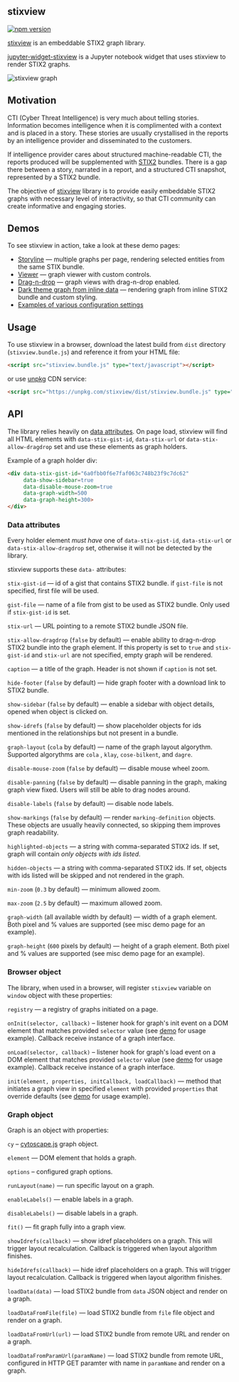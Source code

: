 ## stixview

[![npm version](https://badge.fury.io/js/stixview.svg)](https://badge.fury.io/js/stixview)

[stixview](https://github.com/traut/stixview) is an embeddable STIX2 graph library.

[jupyter-widget-stixview](https://github.com/traut/jupyter-widget-stixview) is a Jupyter notebook widget that uses stixview to render STIX2 graphs.

![stixview graph](https://raw.githubusercontent.com/traut/stixview/master/stixview-graph.png)

## Motivation

CTI (Cyber Threat Intelligence) is very much about telling stories. Information becomes intelligence when it is complimented with a context and is placed in a story. These stories are usually crystallised in the reports by an intelligence provider and disseminated to the customers.

If intelligence provider cares about structured machine-readable CTI, the reports produced will be supplemented with [STIX2](https://oasis-open.github.io/cti-documentation/) bundles. There is a gap there between a story, narrated in a report, and a structured CTI snapshot, represented by a STIX2 bundle.

The objective of [stixview](https://github.com/traut/stixview) library is to provide easily embeddable STIX2 graphs with necessary level of interactivity, so that CTI community can create informative and engaging stories.


## Demos

To see stixview in action, take a look at these demo pages:
* [Storyline](https://traut.github.io/stixview/dist/demos/story.html) — multiple graphs per page, rendering selected entities from the same STIX bundle.
* [Viewer](https://traut.github.io/stixview/dist/demos/viewer.html) — graph viewer with custom controls.
* [Drag-n-drop](https://traut.github.io/stixview/dist/demos/drag-n-drop.html) — graph views with drag-n-drop enabled.
* [Dark theme graph from inline data](https://traut.github.io/stixview/dist/demos/load-data.html) — rendering graph from inline STIX2 bundle and custom styling.
* [Examples of various configuration settings](https://traut.github.io/stixview/dist/demos/misc.html)


## Usage

To use stixview in a browser, download the latest build from `dist` directory (`stixview.bundle.js`) and reference it from your HTML file:

```html
<script src="stixview.bundle.js" type="text/javascript"></script>
```

or use [unpkg](https://unpkg.com) CDN service:

```html
<script src="https://unpkg.com/stixview/dist/stixview.bundle.js" type="text/javascript"></script>
```


## API

The library relies heavily on [data attributes](https://developer.mozilla.org/en-US/docs/Learn/HTML/Howto/Use_data_attributes).
On page load, stixview will find all HTML elements with `data-stix-gist-id`, `data-stix-url` or `data-stix-allow-dragdrop` set and use these elements as graph holders.

Example of a graph holder div:
```html
<div data-stix-gist-id="6a0fbb0f6e7faf063c748b23f9c7dc62"
     data-show-sidebar=true
     data-disable-mouse-zoom=true
     data-graph-width=500
     data-graph-height=300>
</div>
```

### Data attributes

Every holder element _must have_ one of `data-stix-gist-id`, `data-stix-url` or `data-stix-allow-dragdrop` set, otherwise it will not be detected by the library.

stixview supports these `data-` attributes:

`stix-gist-id` — id of a gist that contains STIX2 bundle. if `gist-file` is not specified, first file will be used.

`gist-file` — name of a file from gist to be used as STIX2 bundle. Only used if `stix-gist-id` is set.

`stix-url` — URL pointing to a remote STIX2 bundle JSON file.

`stix-allow-dragdrop` (`false` by default) — enable ability to drag-n-drop STIX2 bundle into the graph element. If this property is set to `true` and `stix-gist-id` and `stix-url` are not specified, empty graph will be rendered.

`caption` — a title of the graph. Header is not shown if `caption` is not set.

`hide-footer` (`false` by default) — hide graph footer with a download link to STIX2 bundle.

`show-sidebar` (`false` by default) — enable a sidebar with object details, opened when object is clicked on.

`show-idrefs` (`false` by default) — show placeholder objects for ids mentioned in the relationships but not present in a bundle.

`graph-layout` (`cola` by default) — name of the graph layout algorythm. Supported algorythms are `cola` , `klay`, `cose-bilkent`, and `dagre`.

`disable-mouse-zoom` (`false` by default) — disable mouse wheel zoom.

`disable-panning` (`false` by default) — disable panning in the graph, making graph view fixed. Users will still be able to drag nodes around.

`disable-labels` (`false` by default) — disable node labels.

`show-markings` (`false` by default) — render `marking-definition` objects. These objects are usually heavily connected, so skipping them improves graph readability.

`highlighted-objects` — a string with comma-separated STIX2 ids. If set, graph will contain _only objects with ids listed_.

`hidden-objects` — a string with comma-separated STIX2 ids. If set, objects with ids listed will be skipped and not rendered in the graph.

`min-zoom` (`0.3` by default) — minimum allowed zoom.

`max-zoom` (`2.5` by default) — maximum allowed zoom.

`graph-width` (all available width by default) — width of a graph element. Both pixel and % values are supported (see misc demo page for an example).

`graph-height` (`600` pixels by default) — height of a graph element. Both pixel and % values are supported (see misc demo page for an example).


### Browser object

The library, when used in a browser, will register `stixview` variable on `window` object with these properties:

`registry` — a registry of graphs initiated on a page.

`onInit(selector, callback)` – listener hook for graph's init event on a DOM element that matches provided `selector` value (see [demo](https://traut.github.io/stixview/dist/demos/viewer.html) for usage example). Callback receive instance of a graph interface.

`onLoad(selector, callback)` – listener hook for graph's load event on a DOM element that matches provided `selector` value (see [demo](https://traut.github.io/stixview/dist/demos/viewer.html) for usage example). Callback receive instance of a graph interface.

`init(element, properties, initCallback, loadCallback)` — method that initiates a graph view in specified `element` with provided `properties` that override defaults (see [demo](https://traut.github.io/stixview/dist/demos/load-data.html) for usage example).


### Graph object

Graph is an object with properties:

`cy` – [cytoscape.js](http://js.cytoscape.org) graph object.

`element` — DOM element that holds a graph.

`options` – configured graph options.

`runLayout(name)` — run specific layout on a graph.

`enableLabels()` — enable labels in a graph.

`disableLabels()` — disable labels in a graph.

`fit()` — fit graph fully into a graph view.

`showIdrefs(callback)` — show idref placeholders on a graph. This will trigger layout recalculation. Callback is triggered when layout algorithm finishes.

`hideIdrefs(callback)` — hide idref placeholders on a graph. This will trigger layout recalculation. Callback is triggered when layout algorithm finishes.

`loadData(data)` — load STIX2 bundle from `data` JSON object and render on a graph.

`loadDataFromFile(file)` — load STIX2 bundle from `file` file object and render on a graph.

`loadDataFromUrl(url)` — load STIX2 bundle from remote URL and render on a graph.

`loadDataFromParamUrl(paramName)` — load STIX2 bundle from remote URL, configured in HTTP GET paramter with name in `paramName` and render on a graph.
